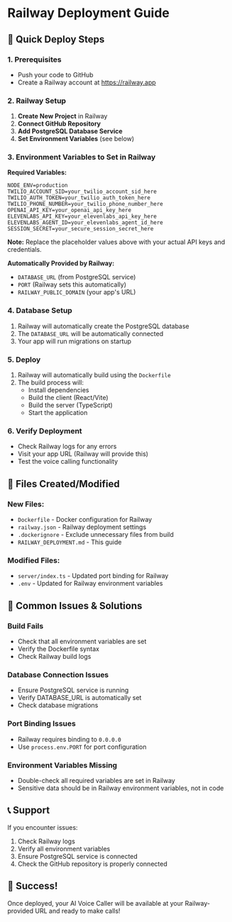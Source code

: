 # Railway Deployment Guide

## 🚀 Quick Deploy Steps

### 1. Prerequisites
- Push your code to GitHub
- Create a Railway account at https://railway.app

### 2. Railway Setup
1. **Create New Project** in Railway
2. **Connect GitHub Repository**
3. **Add PostgreSQL Database Service**
4. **Set Environment Variables** (see below)

### 3. Environment Variables to Set in Railway

**Required Variables:**
```
NODE_ENV=production
TWILIO_ACCOUNT_SID=your_twilio_account_sid_here
TWILIO_AUTH_TOKEN=your_twilio_auth_token_here
TWILIO_PHONE_NUMBER=your_twilio_phone_number_here
OPENAI_API_KEY=your_openai_api_key_here
ELEVENLABS_API_KEY=your_elevenlabs_api_key_here
ELEVENLABS_AGENT_ID=your_elevenlabs_agent_id_here
SESSION_SECRET=your_secure_session_secret_here
```

**Note:** Replace the placeholder values above with your actual API keys and credentials.

**Automatically Provided by Railway:**
- `DATABASE_URL` (from PostgreSQL service)
- `PORT` (Railway sets this automatically)
- `RAILWAY_PUBLIC_DOMAIN` (your app's URL)

### 4. Database Setup
1. Railway will automatically create the PostgreSQL database
2. The `DATABASE_URL` will be automatically connected
3. Your app will run migrations on startup

### 5. Deploy
1. Railway will automatically build using the `Dockerfile`
2. The build process will:
   - Install dependencies
   - Build the client (React/Vite)
   - Build the server (TypeScript)
   - Start the application

### 6. Verify Deployment
- Check Railway logs for any errors
- Visit your app URL (Railway will provide this)
- Test the voice calling functionality

## 🔧 Files Created/Modified

### New Files:
- `Dockerfile` - Docker configuration for Railway
- `railway.json` - Railway deployment settings
- `.dockerignore` - Exclude unnecessary files from build
- `RAILWAY_DEPLOYMENT.md` - This guide

### Modified Files:
- `server/index.ts` - Updated port binding for Railway
- `.env` - Updated for Railway environment variables

## 🚨 Common Issues & Solutions

### Build Fails
- Check that all environment variables are set
- Verify the Dockerfile syntax
- Check Railway build logs

### Database Connection Issues
- Ensure PostgreSQL service is running
- Verify DATABASE_URL is automatically set
- Check database migrations

### Port Binding Issues
- Railway requires binding to `0.0.0.0`
- Use `process.env.PORT` for port configuration

### Environment Variables Missing
- Double-check all required variables are set in Railway
- Sensitive data should be in Railway environment variables, not in code

## 📞 Support
If you encounter issues:
1. Check Railway logs
2. Verify all environment variables
3. Ensure PostgreSQL service is connected
4. Check the GitHub repository is properly connected

## 🎉 Success!
Once deployed, your AI Voice Caller will be available at your Railway-provided URL and ready to make calls! 